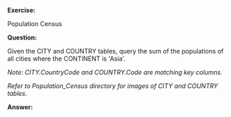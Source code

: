 **Exercise:** 

Population Census

**Question:** 

Given the CITY and COUNTRY tables, query the sum of the populations of all cities where the CONTINENT is 'Asia'.

*Note: CITY.CountryCode and COUNTRY.Code are matching key columns.*

*Refer to Population_Census directory for images of CITY and COUNTRY tables.*

**Answer:** 


